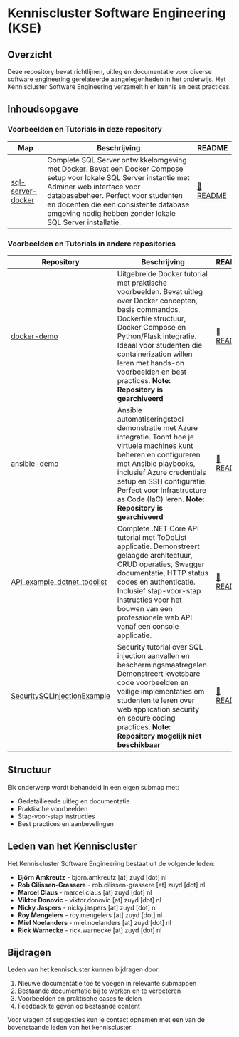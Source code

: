 # Kenniscluster Software Engineering (KSE)

## Overzicht

Deze repository bevat richtlijnen, uitleg en documentatie voor diverse software engineering gerelateerde aangelegenheden in het onderwijs. Het Kenniscluster Software Engineering verzamelt hier kennis en best practices.

## Inhoudsopgave

### Voorbeelden en Tutorials in deze repository

| Map | Beschrijving | README |
|-----|--------------|--------|
| [sql-server-docker](./sql-server-docker) | Complete SQL Server ontwikkelomgeving met Docker. Bevat een Docker Compose setup voor lokale SQL Server instantie met Adminer web interface voor databasebeheer. Perfect voor studenten en docenten die een consistente database omgeving nodig hebben zonder lokale SQL Server installatie. | [📖 README](./sql-server-docker/README.md) |

### Voorbeelden en Tutorials in andere repositories

| Repository | Beschrijving | README |
|------------|--------------|--------|
| [docker-demo](https://github.com/ZuydUniversity/docker-demo) | Uitgebreide Docker tutorial met praktische voorbeelden. Bevat uitleg over Docker concepten, basis commandos, Dockerfile structuur, Docker Compose en Python/Flask integratie. Ideaal voor studenten die containerization willen leren met hands-on voorbeelden en best practices. **Note: Repository is gearchiveerd** | [📖 README](https://github.com/ZuydUniversity/docker-demo/blob/main/README.md) |
| [ansible-demo](https://github.com/ZuydUniversity/ansible-demo) | Ansible automatiseringstool demonstratie met Azure integratie. Toont hoe je virtuele machines kunt beheren en configureren met Ansible playbooks, inclusief Azure credentials setup en SSH configuratie. Perfect voor Infrastructure as Code (IaC) leren. **Note: Repository is gearchiveerd** | [📖 README](https://github.com/ZuydUniversity/ansible-demo/blob/main/README.md) |
| [API_example_dotnet_todolist](https://github.com/ZuydUniversity/API_example_dotnet_todolist) | Complete .NET Core API tutorial met ToDoList applicatie. Demonstreert gelaagde architectuur, CRUD operaties, Swagger documentatie, HTTP status codes en authenticatie. Inclusief stap-voor-stap instructies voor het bouwen van een professionele web API vanaf een console applicatie. | [📖 README](https://github.com/ZuydUniversity/API_example_dotnet_todolist/blob/main/README.md) |
| [SecuritySQLInjectionExample](https://github.com/ZuydUniversity/SecuritySQLInjectionExample) | Security tutorial over SQL injection aanvallen en beschermingsmaatregelen. Demonstreert kwetsbare code voorbeelden en veilige implementaties om studenten te leren over web application security en secure coding practices. **Note: Repository mogelijk niet beschikbaar** | [📖 README](https://github.com/ZuydUniversity/SecuritySQLInjectionExample/blob/main/README.md) |



## Structuur

Elk onderwerp wordt behandeld in een eigen submap met:
- Gedetailleerde uitleg en documentatie
- Praktische voorbeelden
- Stap-voor-stap instructies
- Best practices en aanbevelingen

## Leden van het Kenniscluster

Het Kenniscluster Software Engineering bestaat uit de volgende leden:

- **Björn Amkreutz** - bjorn.amkreutz [at] zuyd [dot] nl
- **Rob Cilissen-Grassere** - rob.cilissen-grassere [at] zuyd [dot] nl
- **Marcel Claus** - marcel.claus [at] zuyd [dot] nl
- **Viktor Donovic** - viktor.donovic [at] zuyd [dot] nl
- **Nicky Jaspers** - nicky.jaspers [at] zuyd [dot] nl
- **Roy Mengelers** - roy.mengelers [at] zuyd [dot] nl
- **Miel Noelanders** - miel.noelanders [at] zuyd [dot] nl
- **Rick Warnecke** - rick.warnecke [at] zuyd [dot] nl

## Bijdragen

Leden van het kenniscluster kunnen bijdragen door:
1. Nieuwe documentatie toe te voegen in relevante submappen
2. Bestaande documentatie bij te werken en te verbeteren
3. Voorbeelden en praktische cases te delen
4. Feedback te geven op bestaande content

Voor vragen of suggesties kun je contact opnemen met een van de bovenstaande leden van het kenniscluster.

